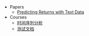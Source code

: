 <!-- _sidebar.md -->


* Papers
  * [Predicting Returns with Text Data](/papers/SESTM/SESTM.md)
* Courses
  * [时间序列分析](courses/时序期中review.md) <!--注意这里是相对路径-->
  * [测试文档](review.md)
  